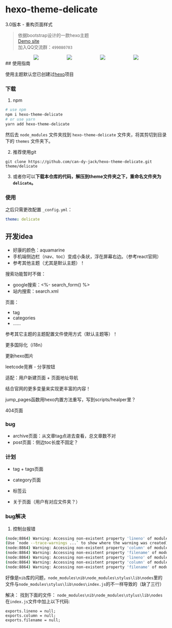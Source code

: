 # hexo-theme-delicate


3.0版本 - 重构页面样式


> 依据bootstrap设计的一款hexo主题  
> [Demo site](https://kartjim.top/delicate)  
> 加入QQ交流群：`499080703`

<div style="display:flex;justify-content: space-evenly;">
<a href="https://nodejs.org"><img src="https://img.shields.io/badge/node-%3E%3D10.9.0-blue"></a>
<a href="https://hexo.io"><img src="https://img.shields.io/badge/hexo-4.3.0-brightgreen"></a>
<a href="https://github.com/can-dy-jack/hexo-theme-delicate/blob/master/LICENSE"><img src="https://img.shields.io/badge/license-MIT-orange"></a>
<a href="https://github.com/can-dy-jack/hexo-theme-delicate"><img src="https://img.shields.io/badge/delicate-3-%23f8e5af"></a>
</div>
## 使用指南

使用主题默认您已创建过[hexo](https://hexo.io)项目

### 下载

1. npm

```bash
# use npm
npm i hexo-theme-delicate
# or use yarn
yarn add hexo-theme-delicate
```

然后去 `node_modules` 文件夹找到 `hexo-theme-delicate` 文件夹，将其剪切到目录下的 `themes` 文件夹下。

2. 推荐使用git

```git
git clone https://github.com/can-dy-jack/hexo-theme-delicate.git theme/delicate
```

3. 或者你可以**下载本仓库的代码，解压到theme文件夹之下，重命名文件夹为`delicate`。**

### 使用

之后只需更改配置 `_config.yml`：

```yml
theme: delicate
```

## 开发idea

- 好康的颜色：aquamarine
- 手机端侧边栏（nav、toc）变成小条状，浮在屏幕右边。（参考react官网）
- 参考其他主题（尤其是默认主题）！

搜索功能暂时不做：
- google搜索：<%- search_form() %>
- 站内搜索：search.xml

页面：
- tag
- categories
- ……

参考其它主题的主题配置文件使用方式（默认主题等）！

更多国际化（i18n）

更新hexo图片

leetcode竞赛 - 分享按钮

适配：用户新建页面 + 页面地址导航

结合官网的更多变量来实现更丰富的内容！

jump_pages函数用hexo内置方法重写，写到scripts/healper里？

404页面

### bug

- archive页面：从文章tag点进去查看，总文章数不对
- post页面：侧边toc长度不固定？

### 计划
- tag + tags页面

- category页面
- 标签云
- 关于页面（用户有对应文件夹？）


### bug解决

1. 控制台报错
```bash
(node:8864) Warning: Accessing non-existent property 'lineno' of module exports inside circular dependency
(Use `node --trace-warnings ...` to show where the warning was created)
(node:8864) Warning: Accessing non-existent property 'column' of module exports inside circular dependency
(node:8864) Warning: Accessing non-existent property 'filename' of module exports inside circular dependency
(node:8864) Warning: Accessing non-existent property 'lineno' of module exports inside circular dependency
(node:8864) Warning: Accessing non-existent property 'column' of module exports inside circular dependency
(node:8864) Warning: Accessing non-existent property 'filename' of module exports inside circular dependency
```
好像是`nib`库的问题，`node_modules\nib\node_modules\stylus\lib\nodes`里的文件与`node_modules\stylus\lib\nodes\index.js`的不一样导致的（缺了三行）

解决：
找到下面的文件：
`node_modules\nib\node_modules\stylus\lib\nodes`
在`index.js`文件中加上以下代码:
```
exports.lineno = null;
exports.column = null;
exports.filename = null;
```

